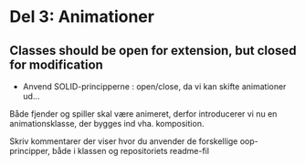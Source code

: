 # Del 3: Animationer
## Classes should be open for extension, but closed for modification

- Anvend SOLID-principperne : open/close, da vi kan skifte animationer ud... 

Både fjender og spiller skal være animeret, derfor introducerer vi nu en animationsklasse, der bygges ind vha. komposition.

Skriv kommentarer der viser hvor du anvender de forskellige oop-principper, både i klassen og repositoriets readme-fil
